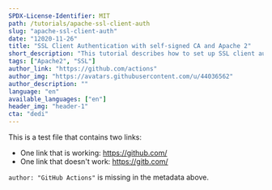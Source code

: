 ```yaml
---
SPDX-License-Identifier: MIT
path: /tutorials/apache-ssl-client-auth
slug: "apache-ssl-client-auth"
date: "12020-11-26"
title: "SSL Client Authentication with self-signed CA and Apache 2"
short_description: "This tutorial describes how to set up SSL client authentication with Apache2"
tags: ["Apache2", "SSL"]
author_link: "https://github.com/actions"
author_img: "https://avatars.githubusercontent.com/u/44036562"
author_description: ""
language: "en"
available_languages: ["en"]
header_img: "header-1"
cta: "dedi"
---
```


This is a test file that contains two links:

* One link that is working: https://github.com/
* One link that doesn't work: https://gitb.com/

`author: "GitHub Actions"` is missing in the metadata above.

